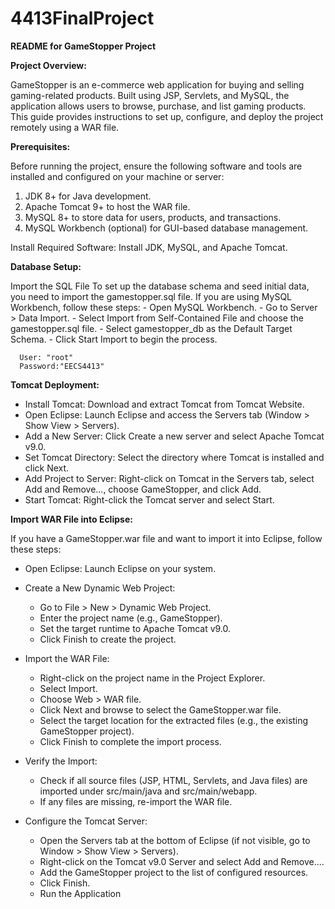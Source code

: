 # 4413FinalProject
**README for GameStopper Project**



**Project Overview:**

GameStopper is an e-commerce web application for buying and selling gaming-related products. Built using JSP, Servlets, and MySQL, the application allows users to browse, purchase, and list gaming products. This guide provides instructions to set up, configure, and deploy the project remotely using a WAR file.

**Prerequisites:**

Before running the project, ensure the following software and tools are installed and configured on your machine or server:

1. JDK 8+ for Java development.
2. Apache Tomcat 9+ to host the WAR file.
3. MySQL 8+ to store data for users, products, and transactions.
4. MySQL Workbench (optional) for GUI-based database management.

Install Required Software: Install JDK, MySQL, and Apache Tomcat.

**Database Setup:** 

Import the SQL File
To set up the database schema and seed initial data, you need to import the gamestopper.sql file. If you are using MySQL Workbench, follow these steps:
    - Open MySQL Workbench.
    - Go to Server > Data Import.
    - Select Import from Self-Contained File and choose the gamestopper.sql file.
    - Select gamestopper_db as the Default Target Schema.
    - Click Start Import to begin the process.

      User: "root"
      Password:"EECS4413" 

**Tomcat Deployment:**

- Install Tomcat: Download and extract Tomcat from Tomcat Website.
- Open Eclipse: Launch Eclipse and access the Servers tab (Window > Show View > Servers).
- Add a New Server: Click Create a new server and select Apache Tomcat v9.0.
- Set Tomcat Directory: Select the directory where Tomcat is installed and click Next.
- Add Project to Server: Right-click on Tomcat in the Servers tab, select Add and Remove..., choose GameStopper, and click Add.
- Start Tomcat: Right-click the Tomcat server and select Start.


**Import WAR File into Eclipse:**

If you have a GameStopper.war file and want to import it into Eclipse, follow these steps:

- Open Eclipse: Launch Eclipse on your system.
- Create a New Dynamic Web Project:
   - Go to File > New > Dynamic Web Project.
   - Enter the project name (e.g., GameStopper).
   - Set the target runtime to Apache Tomcat v9.0.
   - Click Finish to create the project.

- Import the WAR File:
   - Right-click on the project name in the Project Explorer.
   - Select Import.
   - Choose Web > WAR file.
   - Click Next and browse to select the GameStopper.war file.
   - Select the target location for the extracted files (e.g., the existing GameStopper project).
   - Click Finish to complete the import process.

- Verify the Import:
   - Check if all source files (JSP, HTML, Servlets, and Java files) are imported under src/main/java and src/main/webapp.
   - If any files are missing, re-import the WAR file.

- Configure the Tomcat Server:
   - Open the Servers tab at the bottom of Eclipse (if not visible, go to Window > Show View > Servers).
   - Right-click on the Tomcat v9.0 Server and select Add and Remove....
   - Add the GameStopper project to the list of configured resources.
   - Click Finish.
   - Run the Application


